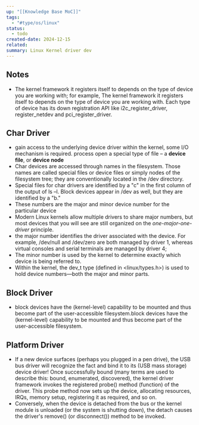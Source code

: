 ```yaml
---
up: "[[Knowledge Base MoC]]"
tags:
  - "#type/os/linux"
status:
  - todo
created-date: 2024-12-15
related: 
summary: Linux Kernel driver dev
---
```


## Notes

- The kernel framework it registers itself to depends on the type of device you are working with; for example, The kernel framework it registers itself to depends on the type of device you are working with. Each type of device has its down registration API like i2c_register_driver, register_netdev and pci_register_driver.

## Char Driver

- gain access to the underlying device driver within the kernel, some I/O mechanism is required. process open a special type of file – a **device file**, or **device node**
- Char devices are accessed through names in the filesystem. Those names are called special files or device files or simply nodes of the filesystem tree; they are conventionally located in the /dev directory.
- Special files for char drivers are identified by a "c" in the first column of the output of ls –l. Block devices appear in /dev as well, but they are identified by a "b."
- These numbers are the major and minor device number for the particular device
- Modern Linux kernels allow multiple drivers to share major numbers, but most devices that you will see are still organized on the  *one-major-one-driver* principle.
- the major number identifies the driver associated with the device. For example, /dev/null and /dev/zero are both managed by driver 1, whereas virtual consoles and serial terminals are managed by driver 4;
- The minor number is used by the kernel to determine exactly which device is being referred to.
- Within the kernel, the dev_t type (defined in <linux/types.h>) is used to hold device numbers—both the major and minor parts. 


## Block Driver

- block devices have the (kernel-level) capability to be mounted and thus become part of the user-accessible filesystem.block devices have the (kernel-level) capability to be mounted and thus become part of the user-accessible filesystem.

## Platform Driver

- If a new device surfaces (perhaps you plugged in a pen drive), the USB bus driver will recognize the fact and bind it to its (USB mass storage) device driver! Once successfully bound (many terms are used to describe this: bound, enumerated, discovered), the kernel driver framework invokes the registered probe() method (function) of the driver. This probe method now sets up the device, allocating resources, IRQs, memory setup, registering it as required, and so on.
- Conversely, when the device is detached from the bus or the kernel module is unloaded (or the system is shutting down), the detach causes the driver's remove() (or disconnect()) method to be invoked.